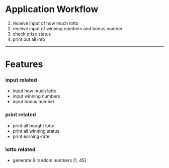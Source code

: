 # Application Workflow
1. receive input of how much lotto
2. receive input of winning numbers and bonus number
3. check prize status
4. print out all info
***
# Features
### input related
+ input how much lotto
+ input winning numbers
+ input bonus number
### print related
+ print all bought lotto
+ print all winning status
+ print earning-rate
### lotto related
+ generate 6 random numbers [1, 45]